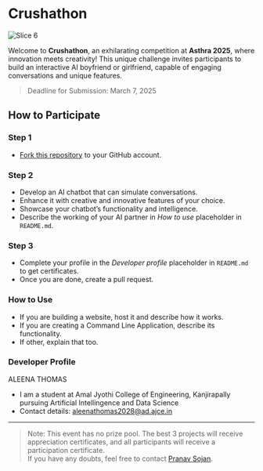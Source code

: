 # Crushathon
![Slice 6](https://github.com/user-attachments/assets/89e3f3e2-bcfa-4483-bfea-e3e2f5439c00)

Welcome to **Crushathon**, an exhilarating competition at **Asthra 2025**, where innovation meets creativity! This unique challenge invites participants to build an interactive AI boyfriend or girlfriend, capable of engaging conversations and unique features.

> Deadline for Submission: March 7, 2025

## How to Participate
### Step 1
- [Fork this repository](https://github.com/nexussjcet/Crushathon/fork) to your GitHub account.

### Step 2
- Develop an AI chatbot that can simulate conversations.
- Enhance it with creative and innovative features of your choice.
- Showcase your chatbot’s functionality and intelligence.
- Describe the working of your AI partner in _How to use_ placeholder in `README.md`.

### Step 3
- Complete your profile in the _Developer profile_ placeholder in `README.md` to get certificates.
- Once you are done, create a pull request.


### How to Use
- If you are building a website, host it and describe how it works.
- If you are creating a Command Line Application, describe its functionality.
- If other, explain that too.

### Developer Profile
ALEENA THOMAS 
- I am a student at Amal Jyothi College of Engineering, Kanjirapally pursuing Artificial Intellingence and Data Science
- Contact details: aleenathomas2028@ad.ajce.in


--- 
> Note:
> This event has no prize pool. The best 3 projects will receive appreciation certificates, and all participants will receive a participation certificate.  
> If you have any doubts, feel free to contact [Pranav Sojan](https://wa.me/918113015528).

